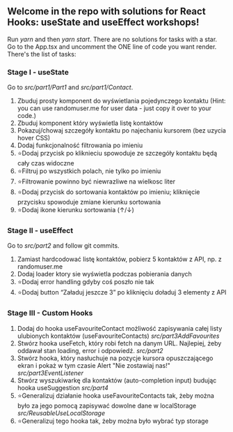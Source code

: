 ## Welcome in the repo with solutions for React Hooks: useState and useEffect workshops!

Run _yarn_ and then _yarn start_.
There are no solutions for tasks with a star.
Go to the App.tsx and uncomment the ONE line of code you want render.
There's the list of tasks:

### Stage I - useState
Go to _src/part1/Part1_ and _src/part1/Contact_.
  1. Zbuduj prosty komponent do wyświetlania pojedynczego kontaktu (Hint: you can use randomuser.me for user data - just copy it over to your code.)
  2. Zbuduj komponent który wyświetla listę kontaktów
  3. Pokazuj/chowaj szczegóły kontaktu po najechaniu kursorem (bez uzycia hover CSS)
  4. Dodaj funkcjonalność filtrowania po imieniu
  5. ⭐Dodaj przycisk po kliknieciu spowoduje ze szczegóły kontaktu będą cały czas widoczne
  6. ⭐Filtruj po wszystkich polach, nie tylko po imieniu
  7. ⭐Filtrowanie powinno być niewrazliwe na wielkosc liter
  8. ⭐Dodaj przycisk do sortowania kontaktów po imieniu; kliknięcie przycisku spowoduje zmiane kierunku sortowania
  9. ⭐Dodaj ikone kierunku sortowania (↑/↓)

### Stage II - useEffect
Go to _src/part2_ and follow git commits.
  1. Zamiast hardcodować listę kontaktów, pobierz 5 kontaktów z API, np. z randomuser.me
  2. Dodaj loader ktory sie wyświetla podczas pobierania danych
  3. ⭐Dodaj error handling gdyby coś poszło nie tak
  4. ⭐Dodaj button “Załaduj jeszcze 3” po kliknięciu doładuj 3 elementy z API


### Stage III - Custom Hooks

  1. Dodaj do hooka useFavouriteContact możliwość zapisywania całej listy ulubionych kontaktów (useFavouriteContacts) _src/part3AddFavourites_
  2. Stwórz hooka useFetch, który robi fetch na danym URL. Najlepiej, żeby oddawał stan loading, error i odpowiedź. _src/part2_
  1. Stwórz hooka, który nasłuchuje na pozycje kursora opuszczającego ekran i pokaż w tym czasie Alert "Nie zostawiaj nas!" _src/part3EventListener_
  3. Stwórz wyszukiwarkę dla kontaktów (auto-completion input) budując hooka useSuggestion _src/part4_
  4. ⭐Generalizuj działanie hooka useFavouriteContacts tak, żeby można było za jego pomocą zapisywać dowolne dane w localStorage _src/ReusableUseLocalStorage_
  4. ⭐Generalizuj tego hooka tak, żeby można było wybrać typ storage